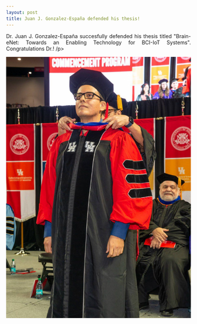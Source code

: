 ```yaml
---
layout: post
title: Juan J. Gonzalez-España defended his thesis!
---
```


<p align="justify"> Dr. Juan J. Gonzalez-España succesfully defended his thesis titled "Brain-eNet: Towards an Enabling Technology for BCI-IoT Systems". Congratulations Dr.! /p>

<div style="text-align:center"><img src="/photos/Grad_Jose.jpg" width="600" /></div>
